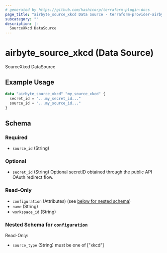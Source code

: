 ```yaml
---
# generated by https://github.com/hashicorp/terraform-plugin-docs
page_title: "airbyte_source_xkcd Data Source - terraform-provider-airbyte"
subcategory: ""
description: |-
  SourceXkcd DataSource
---
```


# airbyte_source_xkcd (Data Source)

SourceXkcd DataSource

## Example Usage

```terraform
data "airbyte_source_xkcd" "my_source_xkcd" {
  secret_id = "...my_secret_id..."
  source_id = "...my_source_id..."
}
```

<!-- schema generated by tfplugindocs -->
## Schema

### Required

- `source_id` (String)

### Optional

- `secret_id` (String) Optional secretID obtained through the public API OAuth redirect flow.

### Read-Only

- `configuration` (Attributes) (see [below for nested schema](#nestedatt--configuration))
- `name` (String)
- `workspace_id` (String)

<a id="nestedatt--configuration"></a>
### Nested Schema for `configuration`

Read-Only:

- `source_type` (String) must be one of ["xkcd"]


